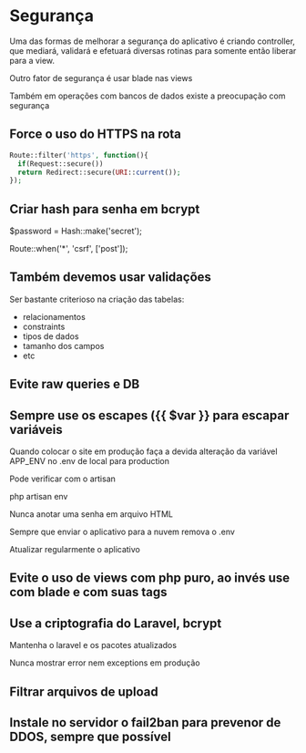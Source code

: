 # Segurança

Uma das formas de melhorar a segurança do aplicativo é criando controller, que mediará, validará e efetuará diversas rotinas para somente então liberar para a view.

Outro fator de segurança é usar blade nas views

Também em operações com bancos de dados existe a preocupação com segurança

## Force o uso do HTTPS na rota
```php
Route::filter('https', function(){
  if(Request::secure())
  return Redirect::secure(URI::current());
});
```
## Criar hash para senha em bcrypt

$password = Hash::make('secret');

Route::when('*', 'csrf', ['post']);

## Também devemos usar validações

Ser bastante criterioso na criação das tabelas:

- relacionamentos
- constraints
- tipos de dados
- tamanho dos campos
- etc

## Evite raw queries e DB

## Sempre use os escapes ({{ $var }} para escapar variáveis

Quando colocar o site em produção faça a devida alteração da variável APP_ENV no .env de local para production

Pode verificar com o artisan

php artisan env

Nunca anotar uma senha em arquivo HTML

Sempre que enviar o aplicativo para a nuvem remova o .env

Atualizar regularmente o aplicativo

## Evite o uso de views com php puro, ao invés use com blade e com suas tags

## Use a criptografia do Laravel, bcrypt

Mantenha o laravel e os pacotes atualizados

Nunca mostrar error nem exceptions em produção

## Filtrar arquivos de upload

## Instale no servidor o fail2ban para prevenor de DDOS, sempre que possível


